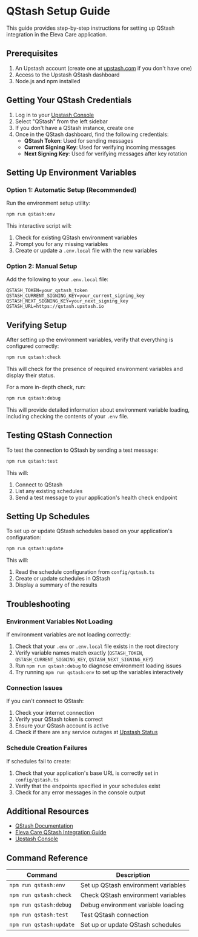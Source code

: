 # QStash Setup Guide

This guide provides step-by-step instructions for setting up QStash integration in the Eleva Care application.

## Prerequisites

1. An Upstash account (create one at [upstash.com](https://upstash.com/) if you don't have one)
2. Access to the Upstash QStash dashboard
3. Node.js and npm installed

## Getting Your QStash Credentials

1. Log in to your [Upstash Console](https://console.upstash.com/)
2. Select "QStash" from the left sidebar
3. If you don't have a QStash instance, create one
4. Once in the QStash dashboard, find the following credentials:
   - **QStash Token**: Used for sending messages
   - **Current Signing Key**: Used for verifying incoming messages
   - **Next Signing Key**: Used for verifying messages after key rotation

## Setting Up Environment Variables

### Option 1: Automatic Setup (Recommended)

Run the environment setup utility:

```bash
npm run qstash:env
```

This interactive script will:

1. Check for existing QStash environment variables
2. Prompt you for any missing variables
3. Create or update a `.env.local` file with the new variables

### Option 2: Manual Setup

Add the following to your `.env.local` file:

```
QSTASH_TOKEN=your_qstash_token
QSTASH_CURRENT_SIGNING_KEY=your_current_signing_key
QSTASH_NEXT_SIGNING_KEY=your_next_signing_key
QSTASH_URL=https://qstash.upstash.io
```

## Verifying Setup

After setting up the environment variables, verify that everything is configured correctly:

```bash
npm run qstash:check
```

This will check for the presence of required environment variables and display their status.

For a more in-depth check, run:

```bash
npm run qstash:debug
```

This will provide detailed information about environment variable loading, including checking the contents of your `.env` file.

## Testing QStash Connection

To test the connection to QStash by sending a test message:

```bash
npm run qstash:test
```

This will:

1. Connect to QStash
2. List any existing schedules
3. Send a test message to your application's health check endpoint

## Setting Up Schedules

To set up or update QStash schedules based on your application's configuration:

```bash
npm run qstash:update
```

This will:

1. Read the schedule configuration from `config/qstash.ts`
2. Create or update schedules in QStash
3. Display a summary of the results

## Troubleshooting

### Environment Variables Not Loading

If environment variables are not loading correctly:

1. Check that your `.env` or `.env.local` file exists in the root directory
2. Verify variable names match exactly (`QSTASH_TOKEN`, `QSTASH_CURRENT_SIGNING_KEY`, `QSTASH_NEXT_SIGNING_KEY`)
3. Run `npm run qstash:debug` to diagnose environment loading issues
4. Try running `npm run qstash:env` to set up the variables interactively

### Connection Issues

If you can't connect to QStash:

1. Check your internet connection
2. Verify your QStash token is correct
3. Ensure your QStash account is active
4. Check if there are any service outages at [Upstash Status](https://status.upstash.com/)

### Schedule Creation Failures

If schedules fail to create:

1. Check that your application's base URL is correctly set in `config/qstash.ts`
2. Verify that the endpoints specified in your schedules exist
3. Check for any error messages in the console output

## Additional Resources

- [QStash Documentation](https://docs.upstash.com/qstash)
- [Eleva Care QStash Integration Guide](./qstash-integration.md)
- [Upstash Console](https://console.upstash.com/)

## Command Reference

| Command                 | Description                         |
| ----------------------- | ----------------------------------- |
| `npm run qstash:env`    | Set up QStash environment variables |
| `npm run qstash:check`  | Check QStash environment variables  |
| `npm run qstash:debug`  | Debug environment variable loading  |
| `npm run qstash:test`   | Test QStash connection              |
| `npm run qstash:update` | Set up or update QStash schedules   |
